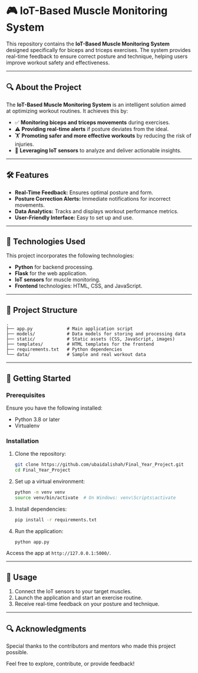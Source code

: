 # 🎮 IoT-Based Muscle Monitoring System

This repository contains the **IoT-Based Muscle Monitoring System** designed specifically for biceps and triceps exercises. The system provides real-time feedback to ensure correct posture and technique, helping users improve workout safety and effectiveness.

---

## 🔍 About the Project

The **IoT-Based Muscle Monitoring System** is an intelligent solution aimed at optimizing workout routines. It achieves this by:

- ✅ **Monitoring biceps and triceps movements** during exercises.
- ⚠️ **Providing real-time alerts** if posture deviates from the ideal.
- 🏋️ **Promoting safer and more effective workouts** by reducing the risk of injuries.
- 🔧 **Leveraging IoT sensors** to analyze and deliver actionable insights.

---

## 🛠️ Features

- **Real-Time Feedback:** Ensures optimal posture and form.
- **Posture Correction Alerts:** Immediate notifications for incorrect movements.
- **Data Analytics:** Tracks and displays workout performance metrics.
- **User-Friendly Interface:** Easy to set up and use.

---

## 🔧 Technologies Used

This project incorporates the following technologies:

- **Python** for backend processing.
- **Flask** for the web application.
- **IoT sensors** for muscle monitoring.
- **Frontend** technologies: HTML, CSS, and JavaScript.

---

## 📒 Project Structure

```plaintext
.
├── app.py             # Main application script
├── models/            # Data models for storing and processing data
├── static/            # Static assets (CSS, JavaScript, images)
├── templates/         # HTML templates for the frontend
├── requirements.txt   # Python dependencies
└── data/              # Sample and real workout data
```

---

## 🚀 Getting Started

### Prerequisites

Ensure you have the following installed:

- Python 3.8 or later
- Virtualenv

### Installation

1. Clone the repository:
   ```bash
   git clone https://github.com/ubaidalishah/Final_Year_Project.git
   cd Final_Year_Project
   ```

2. Set up a virtual environment:
   ```bash
   python -m venv venv
   source venv/bin/activate  # On Windows: venv\Scripts\activate
   ```

3. Install dependencies:
   ```bash
   pip install -r requirements.txt
   ```

4. Run the application:
   ```bash
   python app.py
   ```

Access the app at `http://127.0.0.1:5000/`.

---

## 🔧 Usage

1. Connect the IoT sensors to your target muscles.
2. Launch the application and start an exercise routine.
3. Receive real-time feedback on your posture and technique.

---


## 🔍 Acknowledgments

Special thanks to the contributors and mentors who made this project possible.

Feel free to explore, contribute, or provide feedback!
